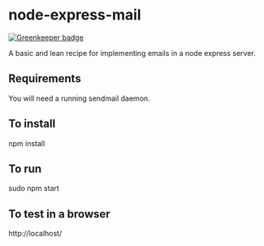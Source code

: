 # node-express-mail

[![Greenkeeper badge](https://badges.greenkeeper.io/bjvickers/node-express-mail.svg)](https://greenkeeper.io/)

A basic and lean recipe for implementing emails in a node express server.

Requirements
-
You will need a running sendmail daemon.

To install
-
npm install

To run
-
sudo npm start

To test in a browser
-
http://localhost/
